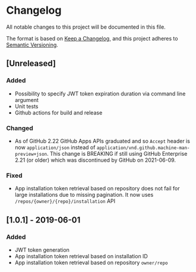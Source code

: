 # Changelog
All notable changes to this project will be documented in this file.

The format is based on [Keep a Changelog](https://keepachangelog.com/en/1.0.0/),
and this project adheres to [Semantic Versioning](https://semver.org/spec/v2.0.0.html).

## [Unreleased]

### Added
- Possibility to specify JWT token expiration duration via command line argument
- Unit tests
- Github actions for build and release

### Changed
- As of GitHub 2.22 GitHub Apps APIs graduated and so `Accept`
  header is now `application/json` instead of `application/vnd.github.machine-man-preview+json`.
  This change is BREAKING if still using GitHub Enterprise 2.21 (or older)
  which was discontinued by GitHub on 2021-06-09.

### Fixed
- App installation token retrieval based on repository does not fail for large
  installations due to missing pagination. It now uses `/repos/{owner}/{repo}/installation` API


## [1.0.1] - 2019-06-01

### Added
- JWT token generation
- App installation token retrieval based on installation ID
- App installation token retrieval based on repository `owner/repo`
